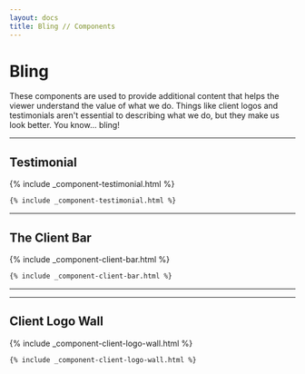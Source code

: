 ```yaml
---
layout: docs
title: Bling // Components
---
```


# Bling

These components are used to provide additional content that helps the viewer understand the value of what we do. Things like client logos and testimonials aren't essential to describing what we do, but they make us look better. You know... bling!

----

## Testimonial

{% include _component-testimonial.html %}

```html
{% include _component-testimonial.html %}
```

----

## The Client Bar

{% include _component-client-bar.html %}

```html
{% include _component-client-bar.html %}
```

----

----

## Client Logo Wall

{% include _component-client-logo-wall.html %}

```html
{% include _component-client-logo-wall.html %}
```
